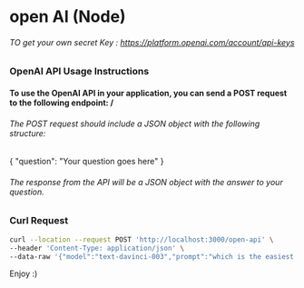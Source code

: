 # open AI (Node)

###### TO get your own secret Key : https://platform.openai.com/account/api-keys

### OpenAI API Usage Instructions

#### To use the OpenAI API in your application, you can send a POST request to the following endpoint: /

###### The POST request should include a JSON object with the following structure:

{
"question": "Your question goes here"
}

###### The response from the API will be a JSON object with the answer to your question.

### Curl Request

```bash
curl --location --request POST 'http://localhost:3000/open-api' \
--header 'Content-Type: application/json' \
--data-raw '{"model":"text-davinci-003","prompt":"which is the easiest programming language "}'
```

Enjoy :)
